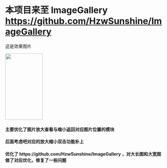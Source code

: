

# 本项目来至 ImageGallery https://github.com/HzwSunshine/ImageGallery

这是效果图片

<img src="https://github.com/CarGuo/ImageGalleryOptimize/blob/master/app.gif" width="120px" height="213px"/>

<h4>主要优化了图片放大查看与缩小返回对应图片位置的模块 </h4>

<h4>后面考虑吧对应的放大缩小双击功能补上 </h4>

<h4>优化了 https://github.com/HzwSunshine/ImageGallery ，对大长图和大宽图做了对应优化，修复了一些问题 </h4>





